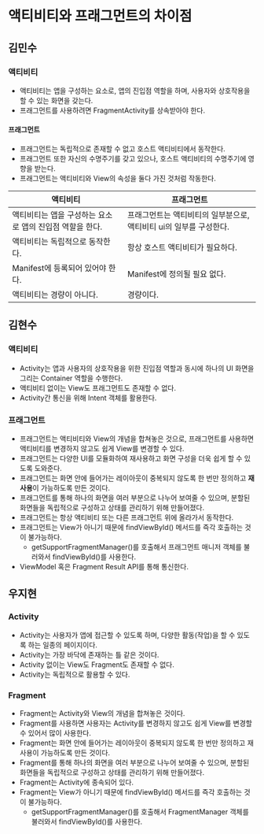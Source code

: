 # 액티비티와 프래그먼트의 차이점
## 김민수
### 액티비티

- 액티비티는 앱을 구성하는 요소로, 앱의 진입점 역할을 하며, 사용자와 상호작용을 할 수 있는 화면을 갖는다.
- 프래그먼트를 사용하려면 FragmentActivity를 상속받아야 한다.



#### 프래그먼트

- 프래그먼트는 독립적으로 존재할 수 없고 호스트 액티비티에서 동작한다.
- 프래그먼트 또한 자신의 수명주기를 갖고 있으나, 호스트 액티비티의 수명주기에 영향을 받는다.
- 프래그먼트는 액티비티와 View의 속성을 둘다 가진 것처럼 작동한다.



| 액티비티                                                 | 프래그먼트                                                   |
| -------------------------------------------------------- | ------------------------------------------------------------ |
| 액티비티는 앱을 구성하는 요소로 앱의 진입점 역할을 한다. | 프래그먼트는 액티비티의 일부분으로, 액티비티 ui의 일부를 구성한다. |
| 액티비티는 독립적으로 동작한다.                          | 항상 호스트 액티비티가 필요하다.                             |
| Manifest에 등록되어 있어야 한다.                         | Manifest에 정의될 필요 없다.                                 |
| 액티비티는 경량이 아니다.                                | 경량이다.                                                    |

## 김현수
### 액티비티
- Activity는 앱과 사용자의 상호작용을 위한 진입점 역할과 동시에 하나의 UI 화면을 그리는 Container 역할을 수행한다.
- 액티비티 없이는 View도 프래그먼트도 존재할 수 없다. 
- Activity간 통신을 위해 Intent 객체를 활용한다.

### 프래그먼트
- 프래그먼트는 액티비티와 View의 개념을 합쳐놓은 것으로, 프래그먼트를 사용하면 액티비티를 변경하지 않고도 쉽게 View를 변경할 수 있다.
- 프래그먼트는 다양한 UI를 모듈화하여 재사용하고 화면 구성을 더욱 쉽게 할 수 있도록 도와준다.
- 프래그먼트는 화면 안에 들어가는 레이아웃이 중복되지 않도록 한 번만 정의하고 **재사용**이 가능하도록 만든 것이다.
- 프래그먼트를 통해 하나의 화면을 여러 부분으로 나누어 보여줄 수 있으며, 분할된 화면들을 독립적으로 구성하고 상태를 관리하기 위해 만들어졌다.
- 프래그먼트는 항상 액티비티 또는 다른 프래그먼트 위에 올라가서 동작한다.
- 프래그먼트는 View가 아니기 때문에 findViewById() 메서드를 즉각 호출하는 것이 불가능하다.
	- getSupportFragmentManager()를 호출해서 프래그먼트 매니저 객체를 불러와서 findViewById()를 사용한다.
- ViewModel 혹은 Fragment Result API를 통해 통신한다.

## 우지현

### Activity

- Activity는 사용자가 앱에 접근할 수 있도록 하며, 다양한 활동(작업)을 할 수 있도록 하는 일종의 페이지이다.
- Activity는 가장 바닥에 존재하는 틀 같은 것이다.
- Activity 없이는 View도 Fragment도 존재할 수 없다.
- Activity는 독립적으로 활용할 수 있다.

### Fragment

- Fragment는 Activity와 View의 개념을 합쳐놓은 것이다.
- Fragment를 사용하면 사용자는 Activity를 변경하지 않고도 쉽게 View를 변경할 수 있어서 많이 사용한다.
- Fragment는 화면 안에 들어가는 레이아웃이 중복되지 않도록 한 번만 정의하고 재사용이 가능하도록 만든 것이다.
- Fragment를 통해 하나의 화면을 여러 부분으로 나누어 보여줄 수 있으며, 분할된 화면들을 독립적으로 구성하고 상태를 관리하기 위해 만들어졌다.
- Fragment는 Activity에 종속되어 있다.
- Fragment는 View가 아니기 때문에 findViewById() 메서드를 즉각 호출하는 것이 불가능하다.
  - getSupportFragmentManager()를 호출해서 FragmentManager 객체를 불러와서 findViewById()를 사용한다.

